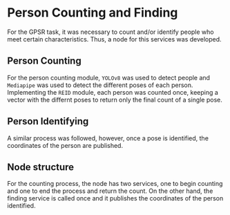 # Person Counting and Finding

For the GPSR task, it was necessary to count and/or identify people who meet certain characteristics. Thus, a node for this services was developed.

## Person Counting
For the person counting module, `YOLOv8` was used to detect people and `Mediapipe` was used to detect the different poses of each person. Implementing the `REID` module, each person was counted once, keeping a vector with the differnt poses to return only the final count of a single pose.

## Person Identifying
A similar process was followed, however, once a pose is identified, the coordinates of the person are published.

## Node structure

For the counting process, the node has two services, one to begin counting and one to end the process and return the count. On the other hand, the finding service is called once and it publishes the coordinates of the person identified.

